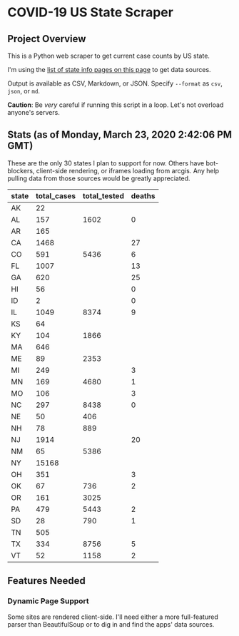 # COVID-19 US State Scraper

## Project Overview

This is a Python web scraper to get current case counts by US state.

I'm using the [list of state info pages on this page](http://coronavirusapi.com/) to get data sources.

Output is available as CSV, Markdown, or JSON. Specify `--format` as `csv`, `json`, or `md`.

**Caution**: Be _very_ careful if running this script in a loop. Let's not overload anyone's servers.

## Stats (as of Monday, March 23, 2020 2:42:06 PM GMT)

These are the only 30 states I plan to support for now. Others have bot-blockers, client-side rendering, or iframes
loading from arcgis. Any help pulling data from those sources would be greatly appreciated.

state | total_cases | total_tested | deaths
--- | --- | --- | ---
AK | 22 |  | 
AL | 157 | 1602 | 0
AR | 165 |  | 
CA | 1468 |  | 27
CO | 591 | 5436 | 6
FL | 1007 |  | 13
GA | 620 |  | 25
HI | 56 |  | 0
ID | 2 |  | 0
IL | 1049 | 8374 | 9
KS | 64 |  | 
KY | 104 | 1866 | 
MA | 646 |  | 
ME | 89 | 2353 | 
MI | 249 |  | 3
MN | 169 | 4680 | 1
MO | 106 |  | 3
NC | 297 | 8438 | 0
NE | 50 | 406 | 
NH | 78 | 889 | 
NJ | 1914 |  | 20
NM | 65 | 5386 | 
NY | 15168 |  | 
OH | 351 |  | 3
OK | 67 | 736 | 2
OR | 161 | 3025 | 
PA | 479 | 5443 | 2
SD | 28 | 790 | 1
TN | 505 |  | 
TX | 334 | 8756 | 5
VT | 52 | 1158 | 2
 
## Features Needed

### Dynamic Page Support

Some sites are rendered client-side. I'll need either a more full-featured parser than BeautifulSoup or to
dig in and find the apps' data sources.
